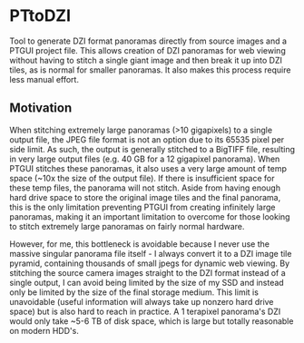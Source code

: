 # PTtoDZI
Tool to generate DZI format panoramas directly from source images and a PTGUI project file. This allows creation of DZI panoramas for web viewing without having to stitch a single giant image and then break it up into DZI tiles, as is normal for smaller panoramas. It also makes this process require less manual effort.

## Motivation

When stitching extremely large panoramas (>10 gigapixels) to a single output file, the JPEG file format is not an option due to its 65535 pixel per side limit. As such, the output is generally stitched to a BigTIFF file, resulting in very large output files (e.g. 40 GB for a 12 gigapixel panorama). When PTGUI stitches these panoramas, it also uses a very large amount of temp space (~10x the size of the output file). If there is insufficient space for these temp files, the panorama will not stitch. Aside from having enough hard drive space to store the original image tiles and the final panorama, this is the only limitation preventing PTGUI from creating infinitely large panoramas, making it an important limitation to overcome for those looking to stitch extremely large panoramas on fairly normal hardware.

However, for me, this bottleneck is avoidable because I never use the massive singular panorama file itself - I always convert it to a DZI image tile pyramid, containing thousands of small jpegs for dynamic web viewing. By stitching the source camera images straight to the DZI format instead of a single output, I can avoid being limited by the size of my SSD and instead only be limited by the size of the final storage medium. This limit is unavoidable (useful information will always take up nonzero hard drive space) but is also hard to reach in practice. A 1 terapixel panorama's DZI would only take ~5-6 TB of disk space, which is large but totally reasonable on modern HDD's.
